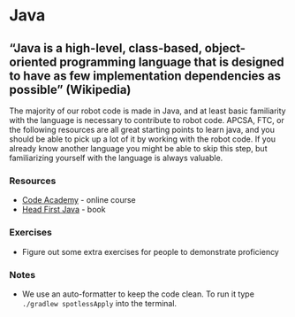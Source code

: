 # Java

## “Java is a high-level, class-based, object-oriented programming language that is designed to have as few implementation dependencies as possible” (Wikipedia)

The majority of our robot code is made in Java, and at least basic familiarity with the language is necessary to contribute to robot code. APCSA, FTC, or the following resources are all great starting points to learn java, and you should be able to pick up a lot of it by working with the robot code. If you already know another language you might be able to skip this step, but familiarizing yourself with the language is always valuable.

### Resources

- [Code Academy](https://www.codecademy.com/learn/learn-java) - online course
- [Head First Java](https://www.rcsdk12.org/cms/lib/NY01001156/Centricity/Domain/4951/Head_First_Java_Second_Edition.pdf) - book

### Exercises

- Figure out some extra exercises for people to demonstrate proficiency

### Notes

- We use an auto-formatter to keep the code clean. To run it type `./gradlew spotlessApply` into the terminal.
